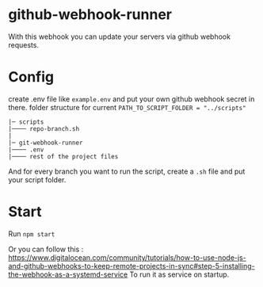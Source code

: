 # github-webhook-runner
With this webhook you can update your servers via github webhook requests.

# Config
create .env file like ```example.env``` and put your own github webhook secret in there.
folder structure for current `PATH_TO_SCRIPT_FOLDER = "../scripts"`
```
|─ scripts
|──── repo-branch.sh
|
|─ git-webhook-runner
|──── .env
|──── rest of the project files
```
And for every branch you want to run the script, create a ```.sh``` file and put your script folder.


# Start
Run ```npm start```

Or you can follow this : https://www.digitalocean.com/community/tutorials/how-to-use-node-js-and-github-webhooks-to-keep-remote-projects-in-sync#step-5-installing-the-webhook-as-a-systemd-service 
To run it as service on startup.